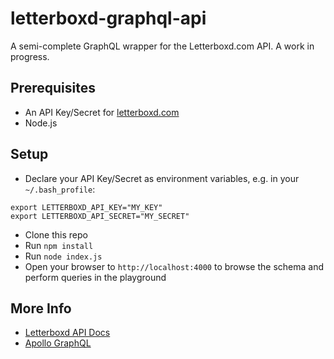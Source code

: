 # letterboxd-graphql-api

A semi-complete GraphQL wrapper for the Letterboxd.com API. A work in progress.

## Prerequisites
- An API Key/Secret for [letterboxd.com](https://letterboxd.com)
- Node.js

## Setup

- Declare your API Key/Secret as environment variables, e.g. in your `~/.bash_profile`:

```
export LETTERBOXD_API_KEY="MY_KEY"
export LETTERBOXD_API_SECRET="MY_SECRET"
```

- Clone this repo
- Run `npm install`
- Run `node index.js`
- Open your browser to `http://localhost:4000` to browse the schema and perform queries in the playground

## More Info
- [Letterboxd API Docs](http://api-docs.letterboxd.com)
- [Apollo GraphQL](https://www.apollographql.com/server)